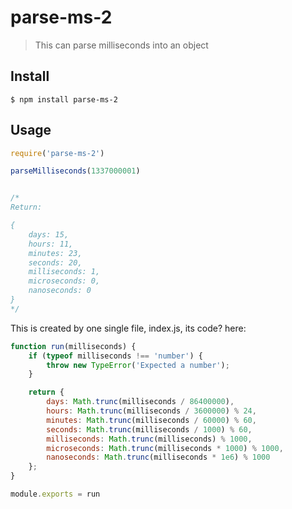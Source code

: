 # parse-ms-2

> This can parse milliseconds into an object

## Install

```
$ npm install parse-ms-2
```

## Usage

```js
require('parse-ms-2')

parseMilliseconds(1337000001)


/*
Return:

{
	days: 15,
	hours: 11,
	minutes: 23,
	seconds: 20,
	milliseconds: 1,
	microseconds: 0,
	nanoseconds: 0
}
*/
```

This is created by one single file, index.js, its code? here:
```js
function run(milliseconds) {
	if (typeof milliseconds !== 'number') {
		throw new TypeError('Expected a number');
	}

	return {
		days: Math.trunc(milliseconds / 86400000),
		hours: Math.trunc(milliseconds / 3600000) % 24,
		minutes: Math.trunc(milliseconds / 60000) % 60,
		seconds: Math.trunc(milliseconds / 1000) % 60,
		milliseconds: Math.trunc(milliseconds) % 1000,
		microseconds: Math.trunc(milliseconds * 1000) % 1000,
		nanoseconds: Math.trunc(milliseconds * 1e6) % 1000
	};
}

module.exports = run
```
